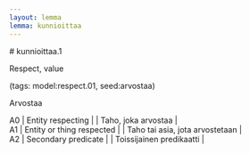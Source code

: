 ```yaml
---
layout: lemma
lemma: kunnioittaa
---
```


<div class="sense">
# <span class="sensename">kunnioittaa.1</span>

<span class="description">Respect, value</span>

(tags: model:respect.01, seed:arvostaa)

<span class="description">Arvostaa</span>

A0 | Entity respecting |   | Taho, joka arvostaa |  
A1 | Entity or thing respected |   | Taho tai asia, jota arvostetaan |  
A2 | Secondary predicate |   | Toissijainen predikaatti |  

</div>

